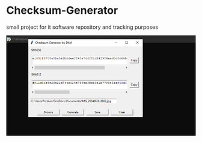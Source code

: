 # Checksum-Generator
small project for it software repository and tracking purposes

![alt text](https://github.com/Dhel/Checksum-Generator/blob/main/MyApp.PNG)
